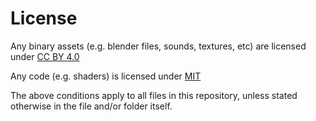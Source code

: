 # License

Any binary assets (e.g. blender files, sounds, textures, etc) are licensed under [CC BY 4.0](http://creativecommons.org/licenses/by/4.0/?ref=chooser-v1)

Any code (e.g. shaders) is licensed under [MIT](https://opensource.org/licenses/MIT)

The above conditions apply to all files in this repository, unless stated otherwise in the file and/or folder itself.
